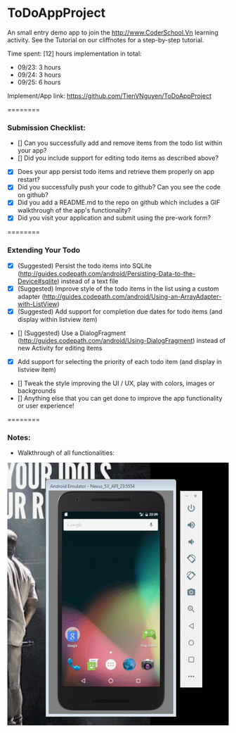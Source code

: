 ToDoAppProject
========

An small entry demo app to join the http://www.CoderSchool.Vn learning activity. See the Tutorial on our cliffnotes for a step-by-step tutorial.

Time spent: [12] hours implementation in total:
- 09/23: 3 hours
- 09/24: 3 hours
- 09/25: 6 hours

Implement/App link: https://github.com/TienVNguyen/ToDoAppProject

========
### Submission Checklist:
* [] Can you successfully add and remove items from the todo list within your app?
* [] Did you include support for editing todo items as described above?
* [x] Does your app persist todo items and retrieve them properly on app restart?
* [x] Did you successfully push your code to github? Can you see the code on github?
* [x] Did you add a README.md to the repo on github which includes a GIF walkthrough of the app's functionality?
* [x] Did you visit your application and submit using the pre-work form?

========
### Extending Your Todo
* [x] (Suggested) Persist the todo items into SQLite (http://guides.codepath.com/android/Persisting-Data-to-the-Device#sqlite) instead of a text file
* [x] (Suggested) Improve style of the todo items in the list using a custom adapter (http://guides.codepath.com/android/Using-an-ArrayAdapter-with-ListView)
* [x] (Suggested) Add support for completion due dates for todo items (and display within listview item)
* [] (Suggested) Use a DialogFragment (http://guides.codepath.com/android/Using-DialogFragment) instead of new Activity for editing items
* [x] Add support for selecting the priority of each todo item (and display in listview item)
* [] Tweak the style improving the UI / UX, play with colors, images or backgrounds
* [] Anything else that you can get done to improve the app functionality or user experience!

========
### Notes:
- Walkthrough of all functionalities:

![Video Walkthrough](to_do_app_project.gif)
